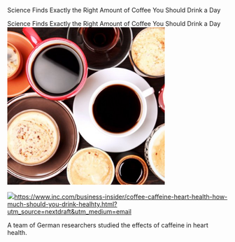 Science Finds Exactly the Right Amount of Coffee You Should Drink a Day

Science Finds Exactly the Right Amount of Coffee You Should Drink a Day
![](../_resources/2504faf17e643ff2e0ab6d7a089aa5ec.png)

![](../_resources/5ecccc5eea8b16042c95e0b7c8761950.png)https://www.inc.com/business-insider/coffee-caffeine-heart-health-how-much-should-you-drink-healhty.html?utm_source=nextdraft&utm_medium=email

A team of German researchers studied the effects of caffeine in heart health.